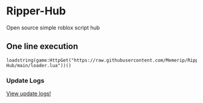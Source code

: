 # Ripper-Hub
Open source simple roblox script hub

## One line execution

```
loadstring(game:HttpGet("https://raw.githubusercontent.com/Memerip/Ripper-Hub/main/loader.lua"))()
```

### Update Logs

<a href="https://github.com/Memerip/Ripper-Hub/blob/main/Updates.md">View update logs!</a>
